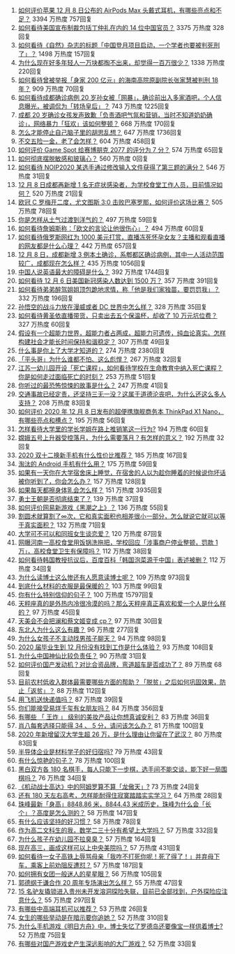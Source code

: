 1. [如何评价苹果 12 月 8 日公布的 AirPods Max 头戴式耳机，有哪些亮点和不足？](https://www.zhihu.com/question/433949091) 3394 万热度 757回复
1. [如何看待美国宣布制裁包括丁仲礼在内的 14 位中国官员？](https://www.zhihu.com/question/433863754) 3375 万热度 328回复
1. [如何看待《自然》杂志的标题「中国登月项目启动，一个学者也要被判死刑了」？](https://www.zhihu.com/question/433888654) 1498 万热度 157回复
1. [为什么现在好多年轻人一万块都掏不出来，却觉得一百万很少？](https://www.zhihu.com/question/433621605) 1338 万热度 220回复
1. [如何看待曾被举报「身家 200 亿元」的海南高院原副院长张家慧被判刑 18 年？](https://www.zhihu.com/question/433262064) 909 万热度 70回复
1. [如何看待成都确诊病例 20 岁孙女被「网暴」，确诊前出入多家酒吧，个人信息曝光，被调侃为「转场皇后」？](https://www.zhihu.com/question/433875675) 743 万热度 1225回复
1. [成都 20 岁确诊女孩发声致歉「负责酒吧气氛和营销，当时不知道奶奶确诊」，网络暴力「狂欢」该如何整顿？](https://www.zhihu.com/question/434001993) 668 万热度 170回复
1. [怎么才能停止自己脑子里的胡思乱想？](https://www.zhihu.com/question/286764525) 647 万热度 1736回复
1. [不交五险一金，老了会怎样？](https://www.zhihu.com/question/383748418) 604 万热度 458回复
1. [如何评价 Game Spot 给赛博朋克 2077 的评分为 7 分？](https://www.zhihu.com/question/433828280) 574 万热度 65回复
1. [如何彻底摆脱敏感和玻璃心？](https://www.zhihu.com/market/paid_column/1217851259103186944/section/1218201321121546240) 560 万热度 0回复
1. [如何看待 NOIP2020 某选手通过修改输入文件获得了第三题的满分？](https://www.zhihu.com/question/433907534) 546 万热度 31回复
1. [12 月 8 日成都再新增 1 名无症状感染者，为学校食堂工作人员，目前情况如何？](https://www.zhihu.com/question/433952315) 520 万热度 21回复
1. [欧冠 C 罗梅开二度，尤文图斯 3:0 击败巴塞罗那，如何评价这场比赛？](https://www.zhihu.com/question/433982686) 505 万热度 78回复
1. [你是怎样从土气过渡到洋气的？](https://www.zhihu.com/question/267705489) 497 万热度 59回复
1. [如何看待詹姆斯称：「欧文的言论让他很伤心」？](https://www.zhihu.com/question/433930244) 494 万热度 60回复
1. [如何看待俄罗斯网红为 1000 美元打赏，直播冻死怀孕女友？主播和观看直播的网友都是什么心理？](https://www.zhihu.com/question/433693972) 442 万热度 657回复
1. [12 月 8 日，成都新增 3 例本土确诊，系郫都区确诊病例，其中一人活动范围较广，成都现在怎么样？](https://www.zhihu.com/question/433711159) 435 万热度 1056回复
1. [中国人说英语最大的障碍是什么？](https://www.zhihu.com/question/38899113) 392 万热度 1744回复
1. [如何看待 12 月 6 日美国新冠感染人数达到 1500 万？](https://www.zhihu.com/question/433558420) 357 万热度 391回复
1. [如何看待弟弟醉驾姐姐顶包跪地求情，称「他是我们家独苗，要罚罚我」？](https://www.zhihu.com/question/433856671) 332 万热度 196回复
1. [孙悟空的战斗力放在漫威或者 DC 世界中怎么样？](https://www.zhihu.com/question/277161457) 328 万热度 35回复
1. [如何看待黄圣依直播带货，只卖出去五个保温杯，却收了 10 万元坑位费？](https://www.zhihu.com/question/433889547) 327 万热度 60回复
1. [假设有一个超能力世界，超能力者占两成，超能力可遗传，纯血论真实。怎样构建社会才能长时间保持和谐稳定？](https://www.zhihu.com/question/433837990) 307 万热度 49回复
1. [什么事是你上了大学才知道的？](https://www.zhihu.com/question/406491354) 274 万热度 2380回复
1. [「平头哥」为什么谁都不怕、这么彪悍？](https://www.zhihu.com/question/405298832) 267 万热度 32回复
1. [江苏一幼儿园开设「死亡课程」，如何看待学校在生命教育中纳入死亡课程？你是如何走过面临死亡的时刻？](https://www.zhihu.com/question/433850537) 253 万热度 51回复
1. [你听过的最恐怖惊悚的故事是什么？](https://www.zhihu.com/question/431630171) 247 万热度 41回复
1. [交通事故已经定责，还坚持三无一没？这属于道德沦丧吧，为什么还这么多人支持？](https://www.zhihu.com/question/433416205) 208 万热度 83回复
1. [如何评价 2020 年 12 月 8 日发布的超便携旗舰商务本 ThinkPad X1 Nano，有哪些亮点和槽点？](https://www.zhihu.com/question/433878687) 195 万热度 56回复
1. [怎样看待大学里的学长学姐在路上推销笔这一行为?](https://www.zhihu.com/question/355437390) 194 万热度 60回复
1. [嫦娥五号上升器受控落月，为什么需要落月？有怎样的意义？](https://www.zhihu.com/question/433917233) 192 万热度 32回复
1. [2020 双十二换新手机有什么性价比推荐？](https://www.zhihu.com/question/430213898) 185 万热度 167回复
1. [淘汰的 Android 手机有什么用？](https://www.zhihu.com/question/26022224) 175 万热度 59回复
1. [如果有一天你在大学宿舍床上睡觉，在宿舍的人以为趁你睡着的时候说你坏话被你听到了，你会怎么办？](https://www.zhihu.com/question/431107647) 157 万热度 128回复
1. [如果每天都擦身体乳会怎么样？](https://www.zhihu.com/question/282225899) 151 万热度 3935回复
1. [勇士王朝是否彻底结束了？](https://www.zhihu.com/question/433675947) 139 万热度 37回复
1. [如何评价网易新游戏《黑潮之上》？](https://www.zhihu.com/question/416912536) 136 万热度 55回复
1. [割圆术就算割了∞次，它和真实面积也相差很小一部分，怎么就说它就可以等于真实面积？](https://www.zhihu.com/question/433424944) 132 万热度 71回复
1. [大学可不可以和同班女生谈恋爱？](https://www.zhihu.com/question/427136906) 120 万热度 87回复
1. [网曝河南一高校食堂用饭锅洗拖把，学校回应「涉事商户停业整顿，罚款 1 万」，高校食堂卫生有保障吗？](https://www.zhihu.com/question/433865995) 112 万热度 38回复
1. [如何看待韩国教授抗议后，百度百科「韩国泡菜源于中国」表述被删？](https://www.zhihu.com/question/433944591) 112 万热度 34回复
1. [为什么读博士这么惨还有人愿意读博士呢？](https://www.zhihu.com/question/334132170) 109 万热度 973回复
1. [到底什么材料的衣服是最保暖的？](https://www.zhihu.com/question/27028959) 103 万热度 99回复
1. [你有什么特别信仰的句子？](https://www.zhihu.com/question/359581484) 100 万热度 15797回复
1. [天秤座真的是外热内冷很冷漠的吗？那么天秤座真正喜欢和爱一个人是什么样的？](https://www.zhihu.com/question/432162904) 97 万热度 45回复
1. [天美会不会把澜和蔡文姬变成 cp？](https://www.zhihu.com/question/432189050) 97 万热度 30回复
1. [东北人为什么这么有趣？](https://www.zhihu.com/question/428347449) 96 万热度 277回复
1. [为什么女孩子不主动找男孩子聊天？](https://www.zhihu.com/question/425554033) 94 万热度 98回复
1. [2020 届毕业生到 12 月份没有找到工作是什么体验？](https://www.zhihu.com/question/432657936) 93 万热度 108回复
1. [为什么中国神仙比较负责任？](https://www.zhihu.com/question/433060839) 90 万热度 31回复
1. [如何评价国产发动机？对比合资品牌，弯道超车是否成功了？](https://www.zhihu.com/question/433894043) 89 万热度 68回复
1. [目前农村低收入群体最需要哪些方面的帮助？「脱贫」之后如何巩固效果，防止「返贫」？](https://www.zhihu.com/question/432793210) 88 万热度 112回复
1. [用飞机送快递值吗？](https://www.zhihu.com/question/64094215) 87 万热度 39回复
1. [你们能接受易烊千玺有女朋友吗？](https://www.zhihu.com/question/393765743) 84 万热度 356回复
1. [有哪些 「 王炸 」 级别的美妆产品让你想真诚安利？](https://www.zhihu.com/question/433751256) 83 万热度 36回复
1. [肖八每套选择只能得 34 、 5 分，请问该怎么办？](https://www.zhihu.com/question/430045138) 81 万热度 100回复
1. [2020 年新增留汉大学生超 26 万，是什么理由让你留在了武汉？](https://www.zhihu.com/question/433130635) 80 万热度 83回复
1. [半导体企业是材料学子的好归宿吗?](https://www.zhihu.com/question/406519996) 79 万热度 43回复
1. [有什么惊艳的句子？](https://www.zhihu.com/question/432528611) 78 万热度 100回复
1. [黑白双方各 180 名棋手，每人只能下一步棋，选手间不能交谈，能下好一局围棋吗？](https://www.zhihu.com/question/429795055) 76 万热度 34回复
1. [《机动战士高达》中的阿姆罗算不算「龙傲天」?](https://www.zhihu.com/question/433592513) 73 万热度 24回复
1. [还有 180 天左右高考，怎样能耐得住寂寞踏踏实实学习？](https://www.zhihu.com/question/433442717) 64 万热度 28回复
1. [珠峰最新「身高」8848.86 米，8844.43 米成历史，珠峰为什么会「长个」？高度是怎么测的？](https://www.zhihu.com/question/433728667) 58 万热度 147回复
1. [有什么应该坚持的好习惯？](https://www.zhihu.com/question/429930478) 58 万热度 78回复
1. [作为高二文科生的我，数学二三十分有希望上大学吗？](https://www.zhihu.com/question/433029108) 57 万热度 332回复
1. [为什么孩子在幼儿园不拉臭臭？](https://www.zhihu.com/question/432258983) 57 万热度 164回复
1. [现在高三，画成这样可以上中央美院吗？](https://www.zhihu.com/question/424684318) 57 万热度 431回复
1. [如何看待一女子高铁上辱骂母亲「我咋不打死你呢！死了得了！」并弃母下车，乘客上前劝阻反遭怼？](https://www.zhihu.com/question/433852772) 57 万热度 187回复
1. [如何拥有女团一般迷人的星星眼？](https://www.zhihu.com/question/431143857) 56 万热度 105回复
1. [郭德纲于谦合作 20 周年专场演出怎么样？](https://www.zhihu.com/question/433836190) 55 万热度 47回复
1. [15 名驴友撬锁进入贵州未开发溶洞探险失联，目前已全部找到，户外探险应注意什么？](https://www.zhihu.com/question/433750186) 55 万热度 297回复
1. [有哪些中高端耳机可以推荐？](https://www.zhihu.com/question/403621366) 53 万热度 26回复
1. [女生的哪些举动是在暗示要你追她？](https://www.zhihu.com/question/59024006) 52 万热度 310回复
1. [为什么手机游戏《明日方舟》中，博士失忆了罗德岛还要像宝一样供着博士?](https://www.zhihu.com/question/356867280) 52 万热度 75回复
1. [有哪些对国产游戏史产生深远影响的大厂游戏？](https://www.zhihu.com/question/433017779) 52 万热度 33回复